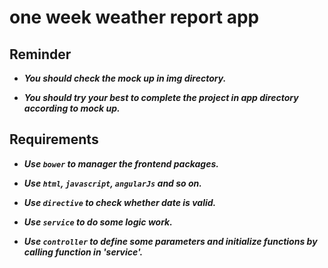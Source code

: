 
# one week weather report app

## Reminder

  -  ___You should check the mock up in img directory.___

  - ___You should try your best to complete the project in app directory according to mock up.___

## Requirements

  - ___Use `bower` to manager the frontend packages.___

  - ___Use `html`, `javascript`, `angularJs` and so on.___

  - ___Use `directive` to check whether date is valid.___

  - ___Use `service` to do some logic work.___

  - ___Use `controller` to define some parameters and initialize functions by calling function in 'service'.___




